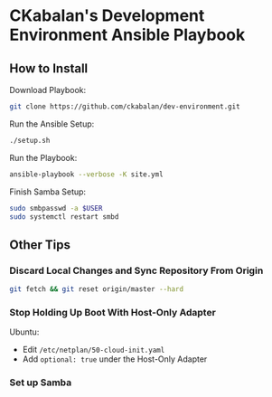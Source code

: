 # CKabalan's Development Environment Ansible Playbook

## How to Install

Download Playbook:

```bash
git clone https://github.com/ckabalan/dev-environment.git
```

Run the Ansible Setup:

```bash
./setup.sh
```

Run the Playbook:

```bash
ansible-playbook --verbose -K site.yml
```

Finish Samba Setup:

```bash
sudo smbpasswd -a $USER
sudo systemctl restart smbd
```

## Other Tips

### Discard Local Changes and Sync Repository From Origin

```bash
git fetch && git reset origin/master --hard
```

### Stop Holding Up Boot With Host-Only Adapter

Ubuntu:

- Edit `/etc/netplan/50-cloud-init.yaml`
- Add `optional: true` under the Host-Only Adapter

### Set up Samba

